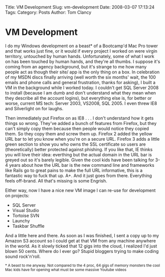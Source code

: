 Title: VM Development
Slug: vm-development
Date: 2008-03-07 17:13:24
Tags: 
Category: Posts
Author: Tom Clancy

# VM Development

I do my Windows development on a beast* of a Bootcamp'd Mac Pro tower and that works just fine, or it would if every project I worked on were virgin territory, untouched by human hands. Unfortunately, some of what I work on has been touched by human hands, and they're all thumbs. I suppose it's coming from an agency background, but it's strange to me how many people act as though their site/ app is the only thing on a box. In celebration of my MSDN discs finally arriving (well worth the six months' wait, the 100 emails and phone calls and general frustration, thanks for asking), I built a VM in the background while I worked today. I couldn't get SQL Server 2008 to install (because I am dumb and don't understand what they mean when they describe all the account logins), but everything else is, for better or worse, current MS tech: Server 2003, VS2008, SQL 2005. I even threw IE8 and Silverlight on for laughs.

Then immediately put Firefox on as IE8 . . . I don't understand how it gets things so wrong. They've added a bunch of features from Firefox, but they can't simply copy them because then people would notice they copied them. So they copy them and screw them up. Firefox 2 added the yellow URL bar to let you know when you're on a secure URL. Firefox 3 adds a little green section to show you who owns the SSL certificate so users are (theoretically) better protected against phishing. If you like that, IE thinks you will love their idea: everthing but the actual domain in the URL bar is greyed out so it's barely legible. Given the cool kids have been talking for 3-4 years about how the URL bar is the new command line and frameworks like Rails go to great pains to make the full URL informative, this is a fantastic way to fuck that up. A+. And it just goes from there. Everything feels off-brand. All that's missing is some Engrish.

Either way, now I have a nice new VM image I can re-use for development on projects:
<ul>
	<li>SQL Server</li>
	<li>Visual Studio</li>
	<li>Tortoise SVN</li>
	<li>Launchy</li>
	<li>Taskbar Shuffle</li>
</ul>
And a little here and there. As soon as I was finished, I sent a copy up to my Amazon S3 account so I could get at that VM from any machine anywhere in the world. As it slowly ticked that 12 gigs into the cloud, I realized I'd just blown 50 cents. Where do I ever go? Stupid bloggers trying to make coding sound rock'n'roll.

<small>* A beast to me anyway. Not compared to the 4 proc, 64 gigs of memory monsters the cool Mac kids have for opening what must be some massive Youtube videos</small>
